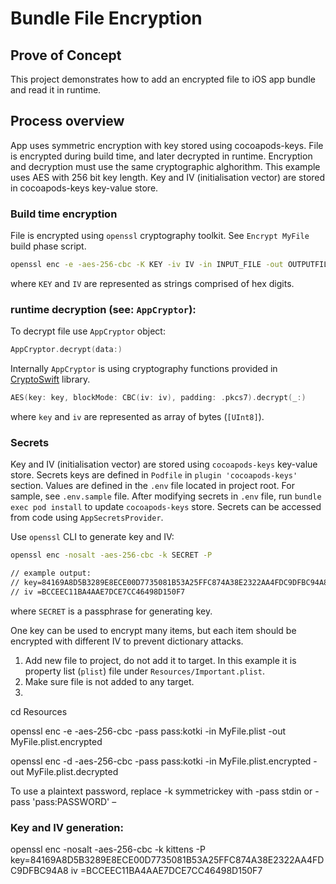 #  Bundle File Encryption

## Prove of Concept

This project demonstrates how to add an encrypted file to iOS app bundle and read it in runtime. 

## Process overview

App uses symmetric encryption with key stored using cocoapods-keys. File is encrypted during build time, and later decrypted in runtime. Encryption and decryption must use the same cryptographic alghorithm. This example uses AES with 256 bit key length. Key and IV (initialisation vector) are stored in cocoapods-keys key-value store. 

### Build time encryption

File is encrypted using `openssl` cryptography toolkit. See `Encrypt MyFile` build phase script.

```sh
openssl enc -e -aes-256-cbc -K KEY -iv IV -in INPUT_FILE -out OUTPUTFILE.enc
```

where `KEY` and `IV` are represented as strings comprised of hex digits.

### runtime decryption (see: `AppCryptor`):

To decrypt file use `AppCryptor` object:

```swift
AppCryptor.decrypt(data:)
```

Internally `AppCryptor` is using cryptography functions provided in [CryptoSwift](https://github.com/krzyzanowskim/CryptoSwift) library. 

```swift
AES(key: key, blockMode: CBC(iv: iv), padding: .pkcs7).decrypt(_:)
```

where `key` and `iv` are represented as array of bytes (`[UInt8]`). 

### Secrets

Key and IV (initialisation vector) are stored using `cocoapods-keys` key-value store. Secrets keys are defined in `Podfile` in `plugin 'cocoapods-keys'` section. Values are defined in the `.env` file located in project root. For sample, see `.env.sample` file. After modifying secrets in `.env` file, run `bundle exec pod install` to update `cocoapods-keys` store. Secrets can be accessed from code using `AppSecretsProvider`.

Use `openssl` CLI to generate key and IV:
```sh
openssl enc -nosalt -aes-256-cbc -k SECRET -P

// example output:
// key=84169A8D5B3289E8ECE00D7735081B53A25FFC874A38E2322AA4FDC9DFBC94A8
// iv =BCCEEC11BA4AAE7DCE7CC46498D150F7
```
where `SECRET` is a passphrase for generating key.

One key can be used to encrypt many items, but each item should be encrypted with different IV to prevent dictionary attacks. 







1. Add new file to project, do not add it to target. In this example it is property list (`plist`) file under `Resources/Important.plist`.
2. Make sure file is not added to any target.
3. 


cd Resources

openssl enc -e -aes-256-cbc -pass pass:kotki -in MyFile.plist -out MyFile.plist.encrypted

openssl enc -d -aes-256-cbc -pass pass:kotki -in MyFile.plist.encrypted -out MyFile.plist.decrypted

To use a plaintext password, replace -k symmetrickey with -pass stdin or -pass 'pass:PASSWORD' – 

### Key and IV generation:
openssl enc -nosalt -aes-256-cbc -k kittens
 -P
key=84169A8D5B3289E8ECE00D7735081B53A25FFC874A38E2322AA4FDC9DFBC94A8
iv =BCCEEC11BA4AAE7DCE7CC46498D150F7
